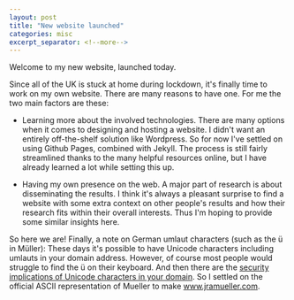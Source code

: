 ```yaml
---
layout: post
title: "New website launched"
categories: misc
excerpt_separator: <!--more-->
---
```

Welcome to my new website, launched today. 

Since all of the UK is stuck at home during lockdown, it's finally time to work on my own website. 
There are many reasons to have one. For me the two main factors are these: 
<!--more-->
* Learning more about the involved technologies. There are many options when it comes to designing and hosting a website. I didn't want an entirely off-the-shelf solution like Wordpress. So for now I've settled on using Github Pages, combined with Jekyll. The process is still fairly streamlined thanks to the many helpful resources online, but I have already learned a lot while setting this up.

* Having my own presence on the web. A major part of research is about disseminating the results. I think it's always a pleasant surprise to find a website with some extra context on other people's results and how their research fits within their overall interests. Thus I'm hoping to provide some similar insights here.


So here we are! 
Finally, a note on German umlaut characters (such as the ü in Müller): These days it's possible to have Unicode characters including umlauts in your domain address. However, of course most people would struggle to find the ü on their keyboard. And then there are the [security implications of Unicode characters in your domain](https://arstechnica.com/information-technology/2017/04/chrome-firefox-and-opera-users-beware-this-isnt-the-apple-com-you-want/). So I settled on the official ASCII representation of Mueller to make www.jramueller.com.
